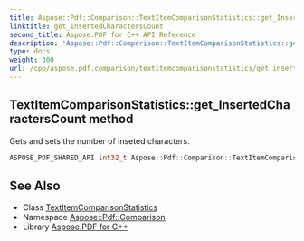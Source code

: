 ```yaml
---
title: Aspose::Pdf::Comparison::TextItemComparisonStatistics::get_InsertedCharactersCount method
linktitle: get_InsertedCharactersCount
second_title: Aspose.PDF for C++ API Reference
description: 'Aspose::Pdf::Comparison::TextItemComparisonStatistics::get_InsertedCharactersCount method. Gets and sets the number of inseted characters in C++.'
type: docs
weight: 300
url: /cpp/aspose.pdf.comparison/textitemcomparisonstatistics/get_insertedcharacterscount/
---
```

## TextItemComparisonStatistics::get_InsertedCharactersCount method


Gets and sets the number of inseted characters.

```cpp
ASPOSE_PDF_SHARED_API int32_t Aspose::Pdf::Comparison::TextItemComparisonStatistics::get_InsertedCharactersCount() const
```

## See Also

* Class [TextItemComparisonStatistics](../)
* Namespace [Aspose::Pdf::Comparison](../../)
* Library [Aspose.PDF for C++](../../../)
